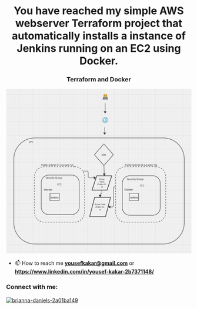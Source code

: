 <h1 align="center">You have reached my simple AWS webserver Terraform project that automatically installs a instance of Jenkins running on an EC2 using Docker.</h1>
<h3 align="center">Terraform and Docker</h3>

![alt text](https://github.com/briannadaniels49/automation/blob/main/terraform-docker-project/Jenkinsarch.PNG)

- 📫 How to reach me **yousefkakar@gmail.com** or **https://www.linkedin.com/in/yousef-kakar-2b7371148/**

<h3 align="left">Connect with me:</h3>
<p align="left">
<a href="*https://www.linkedin.com/in/yousef-kakar-2b7371148" target="blank"><img align="center" src="https://raw.githubusercontent.com/rahuldkjain/github-profile-readme-generator/master/src/images/icons/Social/linked-in-alt.svg" alt="brianna-daniels-2a01ba149" height="30" width="40" /></a>
</p>



